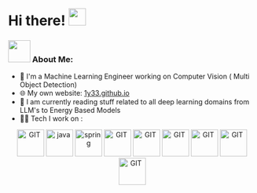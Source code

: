 # Hi there! <img src="https://github.com/TheDudeThatCode/TheDudeThatCode/blob/master/Assets/Hi.gif" width="35" />
### <img src="https://github.com/TheDudeThatCode/TheDudeThatCode/blob/master/Assets/Developer.gif" width="45" /> About Me:
- 🏦 I'm a Machine Learning Engineer working on Computer Vision ( Multi Object Detection)
- 🌐 My own website: [1y33.github.io](https://1y33.github.io/)
- 📖 I am currently reading stuff related to all deep learning domains from LLM's to Energy Based Models
- 🧑‍💻 Tech I work on :
<p align="center">
      <img src="https://www.vectorlogo.zone/logos/pytorch/pytorch-icon.svg" alt="GIT" width="55" height="55"/> 
      <img src="https://www.vectorlogo.zone/logos/python/python-icon.svg" alt="java" width="55" height="55"/> 
      <img src="https://www.vectorlogo.zone/logos/sveltetechnology/sveltetechnology-icon.svg" alt="spring" width="55" height="55"/>
      <img src="https://www.vectorlogo.zone/logos/git-scm/git-scm-icon.svg" alt="GIT" width="55" height="55"/> 
      <img src="https://www.svgrepo.com/show/373528/cpp3.svg" alt="GIT" width="55" height="55"/> 
      <img src="https://www.svgrepo.com/show/373484/c3.svg" alt="GIT" width="55" height="55"/> 
      <img src="https://www.svgrepo.com/show/452228/html-5.svg" alt="GIT" width="55" height="55"/> 
      <img src="https://www.svgrepo.com/show/452185/css-3.svg" alt="GIT" width="55" height="55"/> 
      <img src="https://www.vectorlogo.zone/logos/javascript/javascript-icon.svg" alt="GIT" width="55" height="55"/> 


</p>


<!---
1y33/1y33 is a ✨ special ✨ repository because its `README.md` (this file) appears on your GitHub profile.
You can click the Preview link to take a look at your changes.
--->
